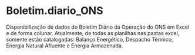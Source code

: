 # Boletim.diario_ONS
Disponibilização de dados do Boletim Diário da Operação do ONS em Excel e de forma colunar. Atualmente, de todas as planilhas nas pastas excel, somente estão catalogadas: Balanço Energético, Despacho Térmico, Energia Natural Afluente e Energia Armazenada.
